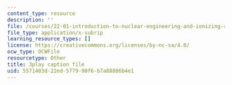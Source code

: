 ```yaml
---
content_type: resource
description: ''
file: /courses/22-01-introduction-to-nuclear-engineering-and-ionizing-radiation-fall-2016/5571403d22ed577990f6b7a88806b4e1_i3CzkU4Ft9U.vtt
file_type: application/x-subrip
learning_resource_types: []
license: https://creativecommons.org/licenses/by-nc-sa/4.0/
ocw_type: OCWFile
resourcetype: Other
title: 3play caption file
uid: 5571403d-22ed-5779-90f6-b7a88806b4e1
---
```

